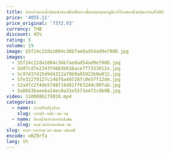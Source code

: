 ```yaml
---
title: ก๊อกอ่างอาบน้ำติดผนังสองฟังก์ชั่นยาวชั้นแสดงอุณหภูมิการไหลของน้ำผลิตกระแสไฟฟ้า
price: '4055.11'
price_original: '7372.93'
currency: THB
discount: 45%
rating: 5
volume: 19
image: S5f24c22da1084c36b7ae8ad54ad9e790D.jpg
images:
  - S5f24c22da1084c36b7ae8ad54ad9e790D.jpg
  - Sdd7cd7e2343f4683b616ace7f7333012o.jpg
  - Sc97d37d15d9d4312a70b9a95922b0e832.jpg
  - Sfe32279127c14bf6a40728fc0e57f12dm.jpg
  - S2a4fc2f4de5748f18d81ff6324dc907ab.jpg
  - Sa8663baeeba14ec8a31e5571e4f2c8b9B.jpg
video: 1100086279028.mp4
categories:
  - name: การปรับปรุงบ้าน
    slug: การปร-บปร-งบ-าน
  - name: ห้องน้ำตารางการแข่งขัน
    slug: องน-ำตารางการแข-งข
slug: อกอ-างอาบน-ำต-ดผน-งสองฟ
encode: oBZ9rfa
lang: th
---
```

  